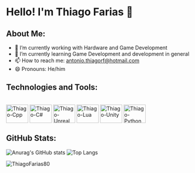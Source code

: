 # Hello! I'm Thiago Farias 👋 

## About Me:
- 🔭 I’m currently working with Hardware and Game Development
- 🌱 I’m currently learning Game Development and development in general
- 📫 How to reach me: antonio.thiagorf@hotmail.com
- 😄 Pronouns: He/him 

## Technologies and Tools: 
<div style="display: inline_block"><br>
  <img align="center" alt="Thiago-Cpp" height="50" width="60" src="https://cdn.jsdelivr.net/gh/devicons/devicon@latest/icons/cplusplus/cplusplus-original.svg">
  <img align="center" alt="Thiago-C#" height="50" width="60" src="https://cdn.jsdelivr.net/gh/devicons/devicon@latest/icons/csharp/csharp-original.svg">
  <img align="center" alt="Thiago-Unreal" height="50" width="60" src="https://cdn.jsdelivr.net/gh/devicons/devicon@latest/icons/unrealengine/unrealengine-original.svg">
  <img align="center" alt="Thiago-Lua" height="50" width="60" src="https://cdn.jsdelivr.net/gh/devicons/devicon@latest/icons/lua/lua-original.svg">
  <img align="center" alt="Thiago-Unity" height="50" width="60" src="https://cdn.jsdelivr.net/gh/devicons/devicon@latest/icons/unity/unity-original.svg">
  <img align="center" alt="Thiago-Python" height="50" width="60" src="https://cdn.jsdelivr.net/gh/devicons/devicon@latest/icons/python/python-original.svg">
</div>


## GitHub Stats:
![Anurag's GitHub stats](https://github-readme-stats.vercel.app/api?username=ThiagoFarias80&show_icons=true&theme=tokyonight)
![Top Langs](https://github-readme-stats.vercel.app/api/top-langs/?username=ThiagoFarias80&layout=compact&theme=tokyonight)
<p><img align="center" src="https://github-readme-streak-stats.herokuapp.com/?user=ThiagoFarias80&theme=tokyonight" alt="ThiagoFarias80" /></p>




